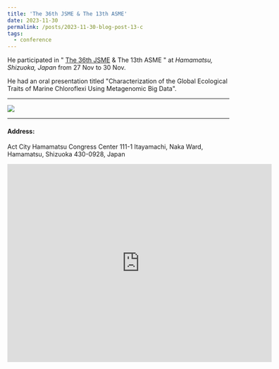 ```yaml
---
title: 'The 36th JSME & The 13th ASME'
date: 2023-11-30
permalink: /posts/2023-11-30-blog-post-13-c
tags:
  - conference
---
```


He participated in " [The 36th JSME](https://2023.jsme-conference.net/) & The 13th ASME " at *Hamamatsu, Shizuoka, Japan* from 27 Nov to 30 Nov. 

He had an oral presentation titled "Characterization of the Global Ecological Traits of Marine Chloroflexi Using Metagenomic Big Data".

---

<!-- IMG -->

<img src="/images/pub-screencut/conxx.png"  align=center />

---
#### Address:
Act City Hamamatsu Congress Center
111-1 Itayamachi, Naka Ward, Hamamatsu, Shizuoka 430-0928, Japan
<iframe src="https://www.google.com/maps/embed?pb=!1m14!1m8!1m3!1d3279.9908787795903!2d137.736282!3d34.70541!3m2!1i1024!2i768!4f13.1!3m3!1m2!1s0x601ade7728d98963%3A0xcae712125f83c26c!2sAct%20City%20Hamamatsu%20Congress%20Center!5e0!3m2!1sen!2sus!4v1701676980135!5m2!1sen!2sus" width="600" height="450" style="border:0;" allowfullscreen="" loading="lazy" referrerpolicy="no-referrer-when-downgrade"></iframe>
